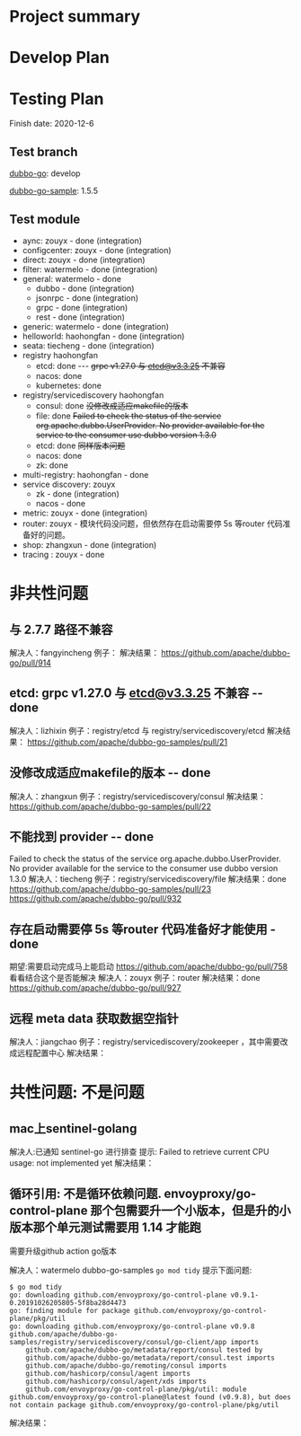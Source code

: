 # Project summary

# Develop Plan


# Testing Plan

Finish date: 2020-12-6

## Test branch

[dubbo-go](https://github.com/apache/dubbo-go/): develop

[dubbo-go-sample](https://github.com/apache/dubbo-go-samples/): 1.5.5

## Test module

* aync: zouyx - done (integration)
* configcenter: zouyx - done (integration)
* direct: zouyx - done (integration)
* filter: watermelo - done (integration)
* general: watermelo - done
    * dubbo - done (integration)
    * jsonrpc - done (integration)
    * grpc - done (integration)
    * rest - done (integration)
* generic: watermelo - done (integration)
* helloworld: haohongfan - done (integration)
* seata: tiecheng - done (integration)
* registry haohongfan
	* etcd: done --- ~~grpc v1.27.0 与 etcd@v3.3.25 不兼容~~
	* nacos: done
	* kubernetes: done
* registry/servicediscovery haohongfan
	* consul: done ~~没修改成适应makefile的版本~~
	* file:  done ~~Failed to check the status of the service org.apache.dubbo.UserProvider. No provider available for the service to the consumer use dubbo version 1.3.0~~
	* etcd: done ~~同样版本问题~~
	* nacos: done
	* zk: done
* multi-registry: haohongfan - done
* service discovery: zouyx
    * zk - done (integration)
    * nacos - done
* metric: zouyx - done (integration)
* router: zouyx - 模块代码没问题，但依然存在启动需要停 5s 等router 代码准备好的问题。
* shop: zhangxun - done (integration)
* tracing : zouyx - done

# 非共性问题
## 与 2.7.7 路径不兼容
解决人：fangyincheng
例子：
解决结果：
https://github.com/apache/dubbo-go/pull/914

## etcd: grpc v1.27.0 与 etcd@v3.3.25 不兼容 -- **done**
解决人：lizhixin
例子：registry/etcd 与 registry/servicediscovery/etcd
解决结果：
https://github.com/apache/dubbo-go-samples/pull/21

## 没修改成适应makefile的版本 -- **done**
解决人：zhangxun
例子：registry/servicediscovery/consul
解决结果：
https://github.com/apache/dubbo-go-samples/pull/22

## 不能找到 provider -- **done**
Failed to check the status of the service org.apache.dubbo.UserProvider. No provider available for the service to the consumer use dubbo version 1.3.0 
解决人：tiecheng
例子：registry/servicediscovery/file
解决结果：done
https://github.com/apache/dubbo-go-samples/pull/23
https://github.com/apache/dubbo-go/pull/932


## 存在启动需要停 5s 等router 代码准备好才能使用 - done
期望:需要启动完成马上能启动
https://github.com/apache/dubbo-go/pull/758
看看结合这个是否能解决
解决人：zouyx
例子：router
解决结果：done
https://github.com/apache/dubbo-go/pull/927

## 远程 meta data 获取数据空指针
解决人：jiangchao
例子：registry/servicediscovery/zookeeper ，其中需要改成远程配置中心
解决结果：

# 共性问题: **不是问题**
## mac上sentinel-golang
解决人:已通知 sentinel-go 进行排查
提示: Failed to retrieve current CPU usage: not implemented yet
解决结果：


## 循环引用: 不是循环依赖问题.  envoyproxy/go-control-plane 那个包需要升一个小版本，但是升的小版本那个单元测试需要用 1.14 才能跑

需要升级github action go版本

解决人：watermelo
dubbo-go-samples `go mod tidy` 提示下面问题:

```
$ go mod tidy
go: downloading github.com/envoyproxy/go-control-plane v0.9.1-0.20191026205805-5f8ba28d4473
go: finding module for package github.com/envoyproxy/go-control-plane/pkg/util
go: downloading github.com/envoyproxy/go-control-plane v0.9.8
github.com/apache/dubbo-go-samples/registry/servicediscovery/consul/go-client/app imports
	github.com/apache/dubbo-go/metadata/report/consul tested by
	github.com/apache/dubbo-go/metadata/report/consul.test imports
	github.com/apache/dubbo-go/remoting/consul imports
	github.com/hashicorp/consul/agent imports
	github.com/hashicorp/consul/agent/xds imports
	github.com/envoyproxy/go-control-plane/pkg/util: module github.com/envoyproxy/go-control-plane@latest found (v0.9.8), but does not contain package github.com/envoyproxy/go-control-plane/pkg/util
```
解决结果：
